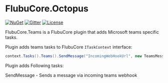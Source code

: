 # FlubuCore.Octopus

[![NuGet](https://img.shields.io/nuget/v/FlubuCore.Teams.svg)](https://www.nuget.org/packages/FlubuCore.Teams/)
[![Gitter](https://img.shields.io/gitter/room/FlubuCore/Lobby.svg)](https://gitter.im/FlubuCore/Lobby?utm_source=badge&utm_medium=badge&utm_campaign=pr-badge&utm_content=badge)
[![License](https://img.shields.io/github/license/flubu-core/flubuCore.CakePlugin.svg)](https://github.com/flubu-core/FlubuCore.TeamsPlugin/blob/master/LICENSE)

FlubuCore.Teams is a FlubuCore plugin that adds Microsoft teams specific tasks.

Plugin adds teams tasks to FlubuCore ```ITaskContext``` interface: 

```C# 
context.Tasks().Teams().SendMessage("IncomingWebHookUrl", new TeamsMessage { Text = "Hello world" });
```

Plugin adds Following tasks:

SendMessage - Sends a message via incoming teams webhook
